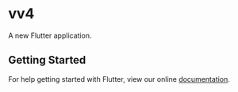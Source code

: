 # vv4

A new Flutter application.

## Getting Started

For help getting started with Flutter, view our online
[documentation](https://flutter.io/).
